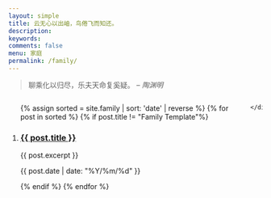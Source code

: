 ```yaml
---
layout: simple
title: 云无心以出岫，鸟倦飞而知还。
description: 
keywords:
comments: false
menu: 家庭
permalink: /family/
---
```

<blockquote>
        聊乘化以归尽，乐夫天命复奚疑。
        <cite>– 陶渊明</cite>
</blockquote>

<section class="container content">
    <div class="columns">
        <div class="column" >
            <ol class="repo-list">
              {% assign sorted = site.family | sort: 'date' | reverse  %}
              {% for post in sorted %}
              {% if post.title != "Family Template"%}
              <li class="repo-list-item">
                <h3 class="repo-list-name">
                  <a href="{{ site.url }}{{ post.url }}">{{ post.title }}</a>
                </h3>
                <p class="repo-list-description">
                {{ post.excerpt }}
                </p>
                <p class="repo-list-meta">
                <span class="meta-info">
                  <span class="octicon octicon-calendar"></span> {{ post.date | date: "%Y/%m/%d" }}
                </span>
                </p>
              </li>
              {% endif %}
              {% endfor %}
            </ol>
        </div>
     
    </div>

</section>
